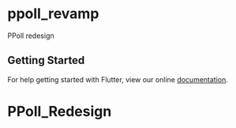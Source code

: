 # ppoll_revamp

PPoll redesign

## Getting Started

For help getting started with Flutter, view our online
[documentation](https://flutter.io/).
# PPoll_Redesign
